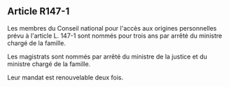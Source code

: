 ## Article R147-1

Les membres du Conseil national pour l'accès aux origines personnelles prévu à l'article L. 147-1 sont
nommés pour trois ans par arrêté du ministre chargé de la famille.

Les magistrats sont nommés par arrêté du ministre de la justice et du ministre chargé de la famille.

Leur mandat est renouvelable deux fois.

